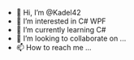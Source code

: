 - 👋 Hi, I’m @Kadel42
- 👀 I’m interested in C# WPF
- 🌱 I’m currently learning C#
- 💞️ I’m looking to collaborate on ...
- 📫 How to reach me ...

<!---
Kadel42/Kadel42 is a ✨ special ✨ repository because its `README.md` (this file) appears on your GitHub profile.
You can click the Preview link to take a look at your changes.
--->
